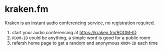 # kraken.fm

Kraken is an instant audio conferencing service, no registration required.

1. start your audio conferencing at https://kraken.fm/ROOM-ID
2. `ROOM-ID` could be anything, a simple word is good for a public room
3. refersh home page to get a random and anonymous `ROOM-ID` each time
